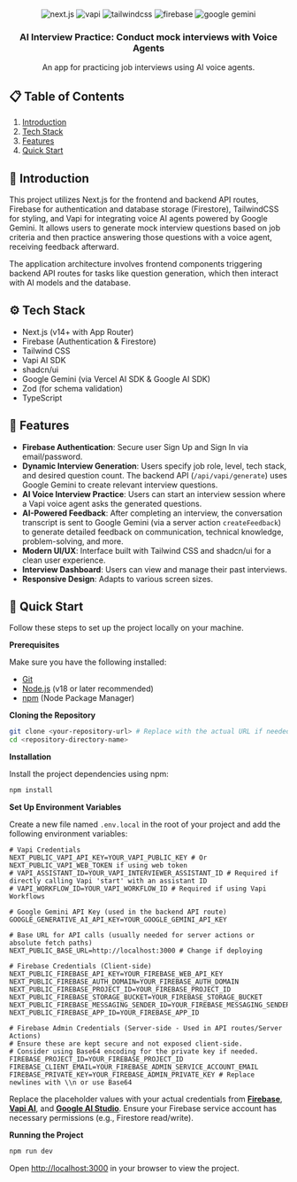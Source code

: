 <div align="center">
  <br />
  <br />

  <div>
    <img src="https://img.shields.io/badge/-Next.JS-black?style=for-the-badge&logoColor=white&logo=nextdotjs&color=black" alt="next.js" />
    <img src="https://img.shields.io/badge/-Vapi-white?style=for-the-badge&color=5dfeca" alt="vapi" />
    <img src="https://img.shields.io/badge/-Tailwind_CSS-black?style=for-the-badge&logoColor=white&logo=tailwindcss&color=06B6D4" alt="tailwindcss" />
    <img src="https://img.shields.io/badge/-Firebase-black?style=for-the-badge&logoColor=white&logo=firebase&color=DD2C00" alt="firebase" />
    <img src="https://img.shields.io/badge/-Google_Gemini-blue?style=for-the-badge&logoColor=white&logo=google&color=4285F4" alt="google gemini" />
  </div>

  <h3 align="center">AI Interview Practice: Conduct mock interviews with Voice Agents</h3>

   <div align="center">
     An app for practicing job interviews using AI voice agents.
   </div>
</div>

## 📋 Table of Contents

1.  [Introduction](#introduction)
2.  [Tech Stack](#tech-stack)
3.  [Features](#features)
4.  [Quick Start](#quick-start)

## <a name="introduction">🤖 Introduction</a>

This project utilizes Next.js for the frontend and backend API routes, Firebase for authentication and database storage (Firestore), TailwindCSS for styling, and Vapi for integrating voice AI agents powered by Google Gemini. It allows users to generate mock interview questions based on job criteria and then practice answering those questions with a voice agent, receiving feedback afterward.

The application architecture involves frontend components triggering backend API routes for tasks like question generation, which then interact with AI models and the database.

## <a name="tech-stack">⚙️ Tech Stack</a>

-   Next.js (v14+ with App Router)
-   Firebase (Authentication & Firestore)
-   Tailwind CSS
-   Vapi AI SDK
-   shadcn/ui
-   Google Gemini (via Vercel AI SDK & Google AI SDK)
-   Zod (for schema validation)
-   TypeScript

## <a name="features">🔋 Features</a>

*   **Firebase Authentication**: Secure user Sign Up and Sign In via email/password.
*   **Dynamic Interview Generation**: Users specify job role, level, tech stack, and desired question count. The backend API (`/api/vapi/generate`) uses Google Gemini to create relevant interview questions.
*   **AI Voice Interview Practice**: Users can start an interview session where a Vapi voice agent asks the generated questions.
*   **AI-Powered Feedback**: After completing an interview, the conversation transcript is sent to Google Gemini (via a server action `createFeedback`) to generate detailed feedback on communication, technical knowledge, problem-solving, and more.
*   **Modern UI/UX**: Interface built with Tailwind CSS and shadcn/ui for a clean user experience.
*   **Interview Dashboard**: Users can view and manage their past interviews.
*   **Responsive Design**: Adapts to various screen sizes.

## <a name="quick-start">🤸 Quick Start</a>

Follow these steps to set up the project locally on your machine.

**Prerequisites**

Make sure you have the following installed:

-   [Git](https://git-scm.com/)
-   [Node.js](https://nodejs.org/en) (v18 or later recommended)
-   [npm](https://www.npmjs.com/) (Node Package Manager)

**Cloning the Repository**

```bash
git clone <your-repository-url> # Replace with the actual URL if needed
cd <repository-directory-name>
```

**Installation**

Install the project dependencies using npm:

```bash
npm install
```

**Set Up Environment Variables**

Create a new file named `.env.local` in the root of your project and add the following environment variables:

```env
# Vapi Credentials
NEXT_PUBLIC_VAPI_API_KEY=YOUR_VAPI_PUBLIC_KEY # Or NEXT_PUBLIC_VAPI_WEB_TOKEN if using web token
# VAPI_ASSISTANT_ID=YOUR_VAPI_INTERVIEWER_ASSISTANT_ID # Required if directly calling Vapi 'start' with an assistant ID
# VAPI_WORKFLOW_ID=YOUR_VAPI_WORKFLOW_ID # Required if using Vapi Workflows

# Google Gemini API Key (used in the backend API route)
GOOGLE_GENERATIVE_AI_API_KEY=YOUR_GOOGLE_GEMINI_API_KEY

# Base URL for API calls (usually needed for server actions or absolute fetch paths)
NEXT_PUBLIC_BASE_URL=http://localhost:3000 # Change if deploying

# Firebase Credentials (Client-side)
NEXT_PUBLIC_FIREBASE_API_KEY=YOUR_FIREBASE_WEB_API_KEY
NEXT_PUBLIC_FIREBASE_AUTH_DOMAIN=YOUR_FIREBASE_AUTH_DOMAIN
NEXT_PUBLIC_FIREBASE_PROJECT_ID=YOUR_FIREBASE_PROJECT_ID
NEXT_PUBLIC_FIREBASE_STORAGE_BUCKET=YOUR_FIREBASE_STORAGE_BUCKET
NEXT_PUBLIC_FIREBASE_MESSAGING_SENDER_ID=YOUR_FIREBASE_MESSAGING_SENDER_ID
NEXT_PUBLIC_FIREBASE_APP_ID=YOUR_FIREBASE_APP_ID

# Firebase Admin Credentials (Server-side - Used in API routes/Server Actions)
# Ensure these are kept secure and not exposed client-side.
# Consider using Base64 encoding for the private key if needed.
FIREBASE_PROJECT_ID=YOUR_FIREBASE_PROJECT_ID
FIREBASE_CLIENT_EMAIL=YOUR_FIREBASE_ADMIN_SERVICE_ACCOUNT_EMAIL
FIREBASE_PRIVATE_KEY=YOUR_FIREBASE_ADMIN_PRIVATE_KEY # Replace newlines with \\n or use Base64
```

Replace the placeholder values with your actual credentials from **[Firebase](https://firebase.google.com/)**, **[Vapi AI](https://vapi.ai/)**, and **[Google AI Studio](https://aistudio.google.com/)**. Ensure your Firebase service account has necessary permissions (e.g., Firestore read/write).

**Running the Project**

```bash
npm run dev
```

Open [http://localhost:3000](http://localhost:3000) in your browser to view the project.
